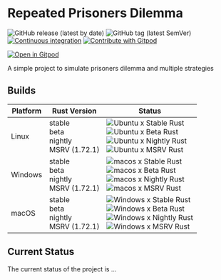 
# Repeated Prisoners Dilemma

![GitHub release (latest by date)](https://img.shields.io/github/v/release/AliSajid/dilemma-tactix)
![GitHub tag (latest SemVer)](https://img.shields.io/github/v/tag/AliSajid/dilemma-tactix)
[![Continuous integration](https://github.com/AliSajid/dilemma-tactix/actions/workflows/ci.yaml/badge.svg?branch=main&event=push)](https://github.com/AliSajid/dilemma-tactix/actions/workflows/ci.yaml)
[![Contribute with Gitpod](https://img.shields.io/badge/Contribute%20with-Gitpod-908a85?logo=gitpod)](https://gitpod.io/#AliSajid/dilemma-tactix)


[![Open in Gitpod](https://gitpod.io/button/open-in-gitpod.svg)](https://gitpod.io/#AliSajid/dilemma-tactix)

A simple project to simulate prisoners dilemma and multiple strategies

## Builds

| Platform | Rust Version |Status |
| -------- | ------ | ------ |
| Linux    | stable <br/> beta <br/> nightly <br/> MSRV (1.72.1) | ![Ubuntu x Stable Rust](https://img.shields.io/endpoint?url=https://gist.githubusercontent.com/AliSajid/2142caf9bfe6fc8cdc7d1b8ccd72ce09/raw/ubuntu-stable.json) <br/> ![Ubuntu x Beta Rust](https://img.shields.io/endpoint?url=https://gist.githubusercontent.com/AliSajid/2142caf9bfe6fc8cdc7d1b8ccd72ce09/raw/ubuntu-beta.json) <br/> ![Ubuntu x Nightly Rust](https://img.shields.io/endpoint?url=https://gist.githubusercontent.com/AliSajid/2142caf9bfe6fc8cdc7d1b8ccd72ce09/raw/ubuntu-nightly.json) <br/> ![Ubuntu x MSRV Rust](https://img.shields.io/endpoint?url=https://gist.githubusercontent.com/AliSajid/2142caf9bfe6fc8cdc7d1b8ccd72ce09/raw/ubuntu-msrv.json) |
| Windows  | stable <br/> beta <br/> nightly <br/> MSRV (1.72.1) | ![macos x Stable Rust](https://img.shields.io/endpoint?url=https://gist.githubusercontent.com/AliSajid/2142caf9bfe6fc8cdc7d1b8ccd72ce09/raw/windows-stable.json) <br/> ![macos x Beta Rust](https://img.shields.io/endpoint?url=https://gist.githubusercontent.com/AliSajid/2142caf9bfe6fc8cdc7d1b8ccd72ce09/raw/windows-beta.json) <br/> ![macos x Nightly Rust](https://img.shields.io/endpoint?url=https://gist.githubusercontent.com/AliSajid/2142caf9bfe6fc8cdc7d1b8ccd72ce09/raw/windows-nightly.json) <br/> ![macos x MSRV Rust](https://img.shields.io/endpoint?url=https://gist.githubusercontent.com/AliSajid/2142caf9bfe6fc8cdc7d1b8ccd72ce09/raw/windows-msrv.json) |
| macOS    | stable <br/> beta <br/> nightly <br/> MSRV (1.72.1) | ![Windows x Stable Rust](https://img.shields.io/endpoint?url=https://gist.githubusercontent.com/AliSajid/2142caf9bfe6fc8cdc7d1b8ccd72ce09/raw/macos-stable.json) <br/> ![Windows x Beta Rust](https://img.shields.io/endpoint?url=https://gist.githubusercontent.com/AliSajid/2142caf9bfe6fc8cdc7d1b8ccd72ce09/raw/macos-beta.json) <br/> ![Windows x Nightly Rust](https://img.shields.io/endpoint?url=https://gist.githubusercontent.com/AliSajid/2142caf9bfe6fc8cdc7d1b8ccd72ce09/raw/macos-nightly.json) <br/> ![Windows x MSRV Rust](https://img.shields.io/endpoint?url=https://gist.githubusercontent.com/AliSajid/2142caf9bfe6fc8cdc7d1b8ccd72ce09/raw/macos-msrv.json) |

## Current Status

The current status of the project is ...
